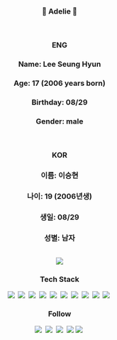 <h3 align="center">🐧 Adelie 🐧</h3> <br>

<h3 align="center">ENG</h3>
<h3 align="center">Name: Lee Seung Hyun</h3>
<h3 align="center">Age: 17 (2006 years born)</h3>
<h3 align="center">Birthday: 08/29</h3>
<h3 align="center">Gender: male</h3> <br>

<h3 align="center">KOR</h3>
<h3 align="center">이름: 이승현</h3>
<h3 align="center">나이: 19 (2006년생)</h3>
<h3 align="center">생일: 08/29</h3>
<h3 align="center">성별: 남자</h3><br>


 <div align=center>
<a href="https://hits.seeyoufarm.com"><img src="https://hits.seeyoufarm.com/api/count/incr/badge.svg?url=https%3A%2F%2Fgithub.com%2Fleesh0829&count_bg=%230084FB&title_bg=%23000000&icon=linux.svg&icon_color=%23FFFFFF&title=Join%21&edge_flat=false"/></a>
 </div>

<h3 align="center">Tech Stack</h3>
<p align="center">
 <img src="https://img.shields.io/badge/Unity-ffffff?style=flat-square&logo=Unity&logoColor=white"/></a>&nbsp 
 <img src="https://img.shields.io/badge/C%23-512bd4?style=flat-square&logo=csharp&logoColor=white"/></a>&nbsp 
 <img src="https://img.shields.io/badge/C-a8b9cc?style=flat-square&logo=c&logoColor=white"/></a>&nbsp 
 <img src="https://img.shields.io/badge/C%2B%2B-512bd4?style=flat-square&logo=C%2B%2B&logoColor=white"/></a>&nbsp 
 <img src="https://img.shields.io/badge/HTML5-e34f26?style=flat-square&logo=HTML5&logoColor=white"/></a>&nbsp 
 <img src="https://img.shields.io/badge/Eclipse IDE-2c2255?style=flat-square&logo=eclipseide&logoColor=white"/></a>&nbsp 
 <img src="https://img.shields.io/badge/Visual Studio-5c2d91?style=flat-square&logo=visualstudio&logoColor=white"/></a>&nbsp 
 <img src="https://img.shields.io/badge/Visual Studio Code-007acc?style=flat-square&logo=visualstudiocode&logoColor=white"/></a>&nbsp 
 <img src="https://img.shields.io/badge/JavaScript-f7df1e?style=flat-square&logo=javascript&logoColor=white"/></a>&nbsp 
 <img src="https://img.shields.io/badge/Cisco-1ba0d7?style=flat-square&logo=cisco&logoColor=white"/></a>&nbsp 
</p>

<h3 align="center">Follow</h3>
<p align="center">
 <img src="https://img.shields.io/badge/ee2hi@naver.com-03775a?style=flat-square&logo=gmail&logoColor=white"/></a>&nbsp 
 <img src="https://img.shields.io/badge/Adelie-03775a?style=flat-square&logo=naver&logoColor=white"/></a>&nbsp
 <a href="https://www.youtube.com/channel/UCuJ2U9iJDk93ploMfFOA6lQ"><img src="https://img.shields.io/badge/youtube-ff0000?style=flat-square&logo=youtube&logoColor=white&link=https://www.youtube.com/channel/UCuJ2U9iJDk93ploMfFOA6lQ"/></a>&nbsp 
<a href="https://www.instagram.com/leeseu_hyuni/"><img src="https://img.shields.io/badge/Instagram-e4405f?style=flat-square&square&logo=instagram&logoColor=white&link=https://www.instagram.com/leeseu_hyuni/"/></a>
<img src="https://img.shields.io/badge/%23tryihi75-5865f2?style=flat-square&logo=discord&logoColor=white"/></a>&nbsp
</p>
 
<!--
**leesh0829/leesh0829** is a ✨ _special_ ✨ repository because its `README.md` (this file) appears on your GitHub profile.

Here are some ideas to get you started:

- 🔭 I’m currently working on ...
- 🌱 I’m currently learning ...
- 👯 I’m looking to collaborate on ...
- 🤔 I’m looking for help with ...
- 💬 Ask me about ...
- 📫 How to reach me: ...
- 😄 Pronouns: ...
- ⚡ Fun fact: ...
-->
